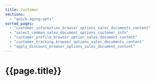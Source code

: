 ```yaml
---
title: Customer
sections:
  - "quick-aging-opts"
sorted_pages:
  - "customer_information_browser_options_sales_documents_content"
  - "select_common_sales_document_options_customer_info"
  - "customer_profile_browser_option_sales_document_content"
  - "customer_tracking_browser_options_sales_documents_content"
  - "apply_discount_browser_options_sales_document_content"
---
```

# {{page.title}}
